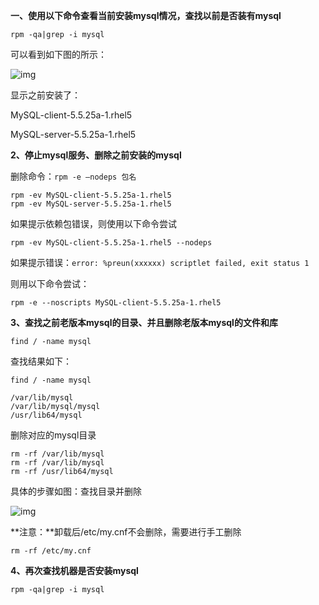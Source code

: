 **一、使用以下命令查看当前安装mysql情况，查找以前是否装有mysql**

```
rpm -qa|grep -i mysql 
```

可以看到如下图的所示：

![img](http://files.jb51.net/file_images/article/201611/2016111793322836.jpg?2016101793335)

显示之前安装了：

   MySQL-client-5.5.25a-1.rhel5

   MySQL-server-5.5.25a-1.rhel5

**2、停止mysql服务、删除之前安装的mysql**

删除命令：`rpm -e –nodeps 包名`

```
rpm -ev MySQL-client-5.5.25a-1.rhel5 
rpm -ev MySQL-server-5.5.25a-1.rhel5 
```

如果提示依赖包错误，则使用以下命令尝试

```
rpm -ev MySQL-client-5.5.25a-1.rhel5 --nodeps 
```

如果提示错误：`error: %preun(xxxxxx) scriptlet failed, exit status 1`

则用以下命令尝试：

```
rpm -e --noscripts MySQL-client-5.5.25a-1.rhel5 
```

**3、查找之前老版本mysql的目录、并且删除老版本mysql的文件和库**

```
find / -name mysql
```

查找结果如下：

```
find / -name mysql 

/var/lib/mysql
/var/lib/mysql/mysql
/usr/lib64/mysql
```

删除对应的mysql目录

```
rm -rf /var/lib/mysql
rm -rf /var/lib/mysql
rm -rf /usr/lib64/mysql
```

具体的步骤如图：查找目录并删除

![img](http://files.jb51.net/file_images/article/201611/2016111793651688.jpg?201610179371)

**注意：**卸载后/etc/my.cnf不会删除，需要进行手工删除

```
rm -rf /etc/my.cnf 
```

**4、再次查找机器是否安装mysql**

```
rpm -qa|grep -i mysql 
```